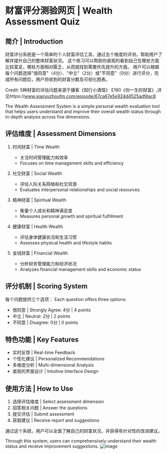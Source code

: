 # 财富评分测验网页 | Wealth Assessment Quiz

## 简介 | Introduction

财富评分系统是一个简单的个人财富评估工具，通过五个维度的评测，帮助用户了解并提升自己的整体财富状况。
这个练习可以帮助你直观的看到自己在哪些方面比较富足，哪些方面相对匮乏，从而就找到需要优先提升的方面。
用户可以根据每个问题选择"很同意"（4分）、"中立"（2分）或"不同意"（0分）进行评分，完成所有问题后，用户将收到的财富分数及可视化图表。

Credit: 5种财富的评估问题来源于播客《知行小酒馆》 E180《你一生的财富》,详见https://www.xiaoyuzhoufm.com/episode/67ca67e5e924d4525adf4ac8

The Wealth Assessment System is a simple personal wealth evaluation tool that helps users understand and improve their overall wealth status through in-depth analysis across five dimensions.

## 评估维度 | Assessment Dimensions

1. 时间财富 | Time Wealth
   - 关注时间管理能力和效率
   - Focuses on time management skills and efficiency

2. 社交财富 | Social Wealth
   - 评估人际关系网络和社交资源
   - Evaluates interpersonal relationships and social resources

3. 精神财富 | Spiritual Wealth
   - 衡量个人成长和精神满足度
   - Measures personal growth and spiritual fulfillment

4. 健康财富 | Health Wealth
   - 评估身体健康状况和生活习惯
   - Assesses physical health and lifestyle habits

5. 金钱财富 | Financial Wealth
   - 分析财务管理能力和经济状况
   - Analyzes financial management skills and economic status

## 评分机制 | Scoring System

每个问题提供三个选项：
Each question offers three options:

- 很同意 | Strongly Agree: 4分 | 4 points
- 中立 | Neutral: 2分 | 2 points
- 不同意 | Disagree: 0分 | 0 points

## 特色功能 | Key Features

- 实时反馈 | Real-time Feedback
- 个性化建议 | Personalized Recommendations
- 多维度分析 | Multi-dimensional Analysis
- 直观的界面设计 | Intuitive Interface Design

## 使用方法 | How to Use

1. 选择评估维度 | Select assessment dimension
2. 回答相关问题 | Answer the questions
3. 提交评估 | Submit assessment
4. 获取建议 | Receive report and suggestions

通过这个系统，用户可以全面了解自己的财富状况，并获得有针对性的改进建议。

Through this system, users can comprehensively understand their wealth status and receive improvement suggestions.
![image](https://github.com/user-attachments/assets/ffd2d86c-022c-4010-8a82-80ed935f22b4)

